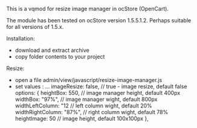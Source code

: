 This is a vqmod for resize image manager in ocStore (OpenCart).

The module has been tested on ocStore version 1.5.5.1.2. 
Perhaps suitable for all versions of 1.5.x.

Installation:
- download and extract archive
- copy folder contents to your project
       
Resize:
- open a file admin/view/javascript/resize-image-manager.js
- set values : 
    ...
    imageResize: false,              // true - image resize, default false
    options: {
        heightBox: 550,              // image manager height, default 400px
        widthBox: "97%",             // image manager wight, default 800px
        widthLeftColumn: "12         // left column wight, default 20%
        widthRightColumn: "87%",     // right column wight, default 78%
        heightImage: 50              // image height, default 100x100px
    },                